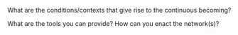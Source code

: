 What are the conditions/contexts that give rise to the continuous becoming? 

What are the tools you can provide? How can you enact the network(s)?
